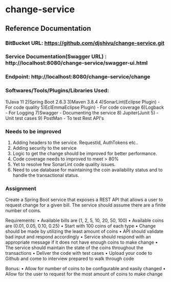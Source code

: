 # change-service

## Reference Documentation

### BitBucket URL: https://github.com/djshivu/change-service.git

### Service Documentation(Swagger URL) : http://localhost:8080/change-service/swagger-ui.html

### Endpoint: http://localhost:8080/change-service/change

### Softwares/Tools/Plugins/Libraries Used:
1)Java 11
2)Spring Boot 2.6.3
3)Maven 3.8.4
4)SonarLint(Eclipse Plugin) - For code quality
5)EclEmmaEclipse Plugin) - For code coverage
6)Logback - For Logging
7)Swagger - Documenting the service
8) Jupiter(Junit 5) - Unit test cases
9) PostMan - To test Rest API's

### Needs to be improved
1) Adding headers to the service. RequestId, AuthTokens etc..
2) Adding security to the service
3) Logic to get the change should be improved for better performance.
4) Code coverage needs to improved to meet > 80%
5) Yet to resolve few SonarLint code quality issues.
6) Need to use database for maintaining the coin availability status and to handle the transactional status.

### Assignment
Create a Spring Boot service that exposes a REST API that allows a user to request change for a given bill. The service should assume there are a finite number of coins. 

Requirements:
• Available bills are (1, 2, 5, 10, 20, 50, 100)
• Available coins are (0.01, 0.05, 0.10, 0.25)
• Start with 100 coins of each type
• Change should be made by utilizing the least amount of coins
• API should validate bad input and respond accordingly
• Service should respond with an appropriate message if it does not have enough coins to make change
• The service should maintain the state of the coins throughout the transactions
• Deliver the code with test cases
• Upload your code to Github and come to interview prepared to walk through code

Bonus:
• Allow for number of coins to be configurable and easily changed
• Allow for the user to request for the most amount of coins to make change
